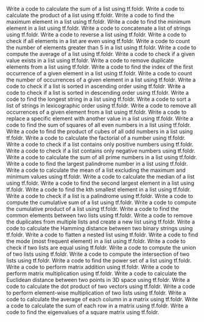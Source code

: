 Write a code to calculate the sum of a list using tf.foldr.
Write a code to calculate the product of a list using tf.foldr.
Write a code to find the maximum element in a list using tf.foldr.
Write a code to find the minimum element in a list using tf.foldr.
Write a code to concatenate a list of strings using tf.foldr.
Write a code to reverse a list using tf.foldr.
Write a code to check if all elements in a list are even using tf.foldr.
Write a code to count the number of elements greater than 5 in a list using tf.foldr.
Write a code to compute the average of a list using tf.foldr.
Write a code to check if a given value exists in a list using tf.foldr.
Write a code to remove duplicate elements from a list using tf.foldr.
Write a code to find the index of the first occurrence of a given element in a list using tf.foldr.
Write a code to count the number of occurrences of a given element in a list using tf.foldr.
Write a code to check if a list is sorted in ascending order using tf.foldr.
Write a code to check if a list is sorted in descending order using tf.foldr.
Write a code to find the longest string in a list using tf.foldr.
Write a code to sort a list of strings in lexicographic order using tf.foldr.
Write a code to remove all occurrences of a given element from a list using tf.foldr.
Write a code to replace a specific element with another value in a list using tf.foldr.
Write a code to find the sum of squares of all even numbers in a list using tf.foldr.
Write a code to find the product of cubes of all odd numbers in a list using tf.foldr.
Write a code to calculate the factorial of a number using tf.foldr.
Write a code to check if a list contains only positive numbers using tf.foldr.
Write a code to check if a list contains only negative numbers using tf.foldr.
Write a code to calculate the sum of all prime numbers in a list using tf.foldr.
Write a code to find the largest palindrome number in a list using tf.foldr.
Write a code to calculate the mean of a list excluding the maximum and minimum values using tf.foldr.
Write a code to calculate the median of a list using tf.foldr.
Write a code to find the second largest element in a list using tf.foldr.
Write a code to find the kth smallest element in a list using tf.foldr.
Write a code to check if a list is a palindrome using tf.foldr.
Write a code to compute the cumulative sum of a list using tf.foldr.
Write a code to compute the cumulative product of a list using tf.foldr.
Write a code to find the common elements between two lists using tf.foldr.
Write a code to remove the duplicates from multiple lists and create a new list using tf.foldr.
Write a code to calculate the Hamming distance between two binary strings using tf.foldr.
Write a code to flatten a nested list using tf.foldr.
Write a code to find the mode (most frequent element) in a list using tf.foldr.
Write a code to check if two lists are equal using tf.foldr.
Write a code to compute the union of two lists using tf.foldr.
Write a code to compute the intersection of two lists using tf.foldr.
Write a code to find the power set of a list using tf.foldr.
Write a code to perform matrix addition using tf.foldr.
Write a code to perform matrix multiplication using tf.foldr.
Write a code to calculate the Euclidean distance between two points in 3D space using tf.foldr.
Write a code to calculate the dot product of two vectors using tf.foldr.
Write a code to perform element-wise multiplication of two lists using tf.foldr.
Write a code to calculate the average of each column in a matrix using tf.foldr.
Write a code to calculate the sum of each row in a matrix using tf.foldr.
Write a code to find the eigenvalues of a square matrix using tf.foldr.